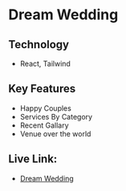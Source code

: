 # Dream Wedding

## Technology
- React, Tailwind

## Key Features
- Happy Couples
- Services By Category
- Recent Gallary
- Venue over the world

## Live Link:

- [Dream Wedding](https://dream-wedding-asmaul-hossain.netlify.app/)


